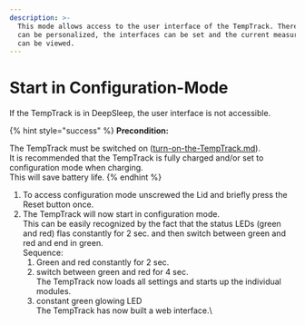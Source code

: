 ```yaml
---
description: >-
  This mode allows access to the user interface of the TempTrack. There, the TempTrack
  can be personalized, the interfaces can be set and the current measured values
  can be viewed.
---
```


# Start in Configuration-Mode



If the TempTrack is in DeepSleep, the user interface is not accessible.

{% hint style="success" %}
**Precondition:**

The TempTrack must be switched on ([turn-on-the-TempTrack.md](turn-on-the-TempTrack.md "mention")).\
It is recommended that the TempTrack is fully charged and/or set to configuration mode when charging.\
This will save battery life.
{% endhint %}

1. To access configuration mode unscrewed the Lid and briefly press the Reset button once.
2. The TempTrack will now start in configuration mode.\
   This can be easily recognized by the fact that the status LEDs (green and red) flas constantly for 2 sec. and then switch between green and red and end in green.\
   Sequence:
   1. Green and red constantly for 2 sec.
   2. switch between green and red for 4 sec.\
      The TempTrack now loads all settings and starts up the individual modules.
   3. constant green glowing LED\
      The TempTrack has now built a web interface.\\
